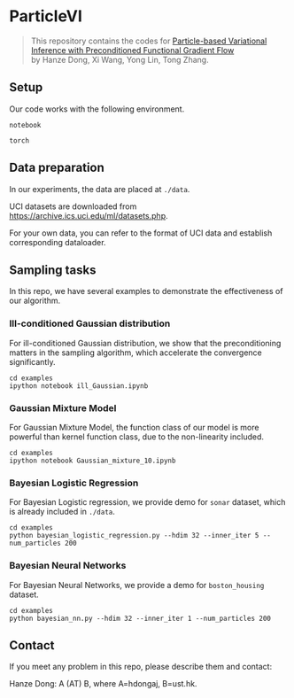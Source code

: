 # ParticleVI

> This repository contains the codes for [Particle-based Variational Inference with Preconditioned Functional Gradient Flow]()  
by Hanze Dong, Xi Wang, Yong Lin, Tong Zhang.


## Setup

Our code works with the following environment.

`notebook`

`torch`


## Data preparation

In our experiments, the data are placed at `./data`. 

UCI datasets are downloaded from https://archive.ics.uci.edu/ml/datasets.php.

For your own data, you can refer to the format of UCI data and establish corresponding dataloader.


## Sampling tasks

In this repo, we have several examples to demonstrate the effectiveness of our algorithm.

### Ill-conditioned Gaussian distribution

For ill-conditioned Gaussian distribution, we show that the preconditioning matters in the sampling algorithm, which accelerate the convergence significantly.
```
cd examples
ipython notebook ill_Gaussian.ipynb
```


### Gaussian Mixture Model

For Gaussian Mixture Model, the function class of our model is more powerful than kernel function class, due to the non-linearity included.
```
cd examples
ipython notebook Gaussian_mixture_10.ipynb
```


### Bayesian Logistic Regression

For Bayesian Logistic regression, we provide demo for `sonar` dataset, which is already included in `./data`.
```
cd examples
python bayesian_logistic_regression.py --hdim 32 --inner_iter 5 --num_particles 200
```


### Bayesian Neural Networks

For Bayesian Neural Networks, we provide a demo for `boston_housing` dataset.
```
cd examples
python bayesian_nn.py --hdim 32 --inner_iter 1 --num_particles 200
```



## Contact

If you meet any problem in this repo, please describe them and contact:

Hanze Dong: A (AT) B, where A=hdongaj, B=ust.hk.

